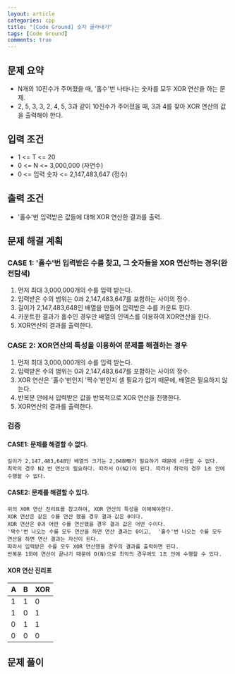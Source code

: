 ```yaml
---
layout: article
categories: cpp
title: "[Code Ground] 숫자 골라내기"
tags: [Code Ground]
comments: true
---
```


## 문제 요약
- N개의 10진수가 주어졌을 때, '홀수'번 나타나는 숫자를 모두 XOR 연산을 하는 문제.
- 2, 5, 3, 3, 2, 4, 5, 3과 같이 10진수가 주어졌을 때, 3과 4를 찾아 XOR 연산의 값을 출력해야 한다.

## 입력 조건
- 1 <= T <= 20
- 0 <= N <= 3,000,000 (자연수)
- 0 <= 입력 숫자 <= 2,147,483,647  (정수)

## 출력 조건
- '홀수'번 입력받은 값들에 대해 XOR 연산한 결과를 출력.

## 문제 해결 계획
### CASE 1: '홀수'번 입력받은 수를 찾고, 그 숫자들을 XOR 연산하는 경우(완전탐색)
1. 먼저 최대 3,000,000개의 수를 입력 받는다.
2. 입력받은 수의 범위는 0과 2,147,483,647를 포함하는 사이의 정수.
3. 길이가 2,147,483,648인 배열을 만들어 입력받은 수를 카운트 한다.
4. 카운트한 결과가 홀수인 경우만 배열의 인덱스를 이용하여 XOR연산을 한다.
5. XOR연산의 결과를 출력한다.

### CASE 2: XOR연산의 특성을 이용하여 문제를 해결하는 경우
1. 먼저 최대 3,000,000개의 수를 입력 받는다.
2. 입력받은 수의 범위는 0과 2,147,483,647를 포함하는 사이의 정수.
3. XOR 연산은 '홀수'번인지 '짝수'번인지 셀 필요가 없기 때문에, 배열은 필요하지 않는다.
4. 반복문 안에서 입력받은 값을 반복적으로 XOR 연산을 진행한다.
5. XOR연산의 결과를 출력한다.

### 검증
#### CASE1: 문제를 해결할 수 없다.
```
길이가 2,147,483,648인 배열의 크기는 2,048MB가 필요하기 때문에 사용할 수 없다.
최악의 경우 N2 번 연산이 필요하다. 따라서 O(N2)이 된다. 따라서 최악의 경우 1초 안에 수행할 수 없다.
```

#### CASE2: 문제를 해결할 수 있다.
```
위의 XOR 연산 진리표를 참고하여, XOR 연산의 특성을 이해해야한다.
XOR 연산은 같은 수를 연산 했을 경우 결과 값은 0이다.
XOR 연산은 0과 어떤 수를 연산했을 경우 결과 값은 어떤 수이다.
'짝수'번 나오는 수를 모두 연산을 하면 연산 결과는 0이고,  '홀수'번 나오는 수를 모두 연산을 하면 연산 결과는 자신이 된다.
따라서 입력받은 수를 모두 XOR 연산했을 경우의 결과를 출력하면 된다.
반복문 1회에 연산이 끝나기 때문에 O(N)으로 최악의 경우에도 1초 안에 수행할 수 있다.
```

#### XOR 연산 진리표

|A|B|XOR|
|---|---|---|
|1|1|0|
|1|0|1|
|0|1|1|
|0|0|0|

## 문제 풀이
<script src="https://gist.github.com/junbly/8b39133490bd18e6dabdf9799eea6cc8.js"></script>
